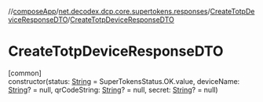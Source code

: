 //[composeApp](../../../index.md)/[net.decodex.dcp.core.supertokens.responses](../index.md)/[CreateTotpDeviceResponseDTO](index.md)/[CreateTotpDeviceResponseDTO](-create-totp-device-response-d-t-o.md)

# CreateTotpDeviceResponseDTO

[common]\
constructor(status: [String](https://kotlinlang.org/api/latest/jvm/stdlib/kotlin/-string/index.html) = SuperTokensStatus.OK.value, deviceName: [String](https://kotlinlang.org/api/latest/jvm/stdlib/kotlin/-string/index.html)? = null, qrCodeString: [String](https://kotlinlang.org/api/latest/jvm/stdlib/kotlin/-string/index.html)? = null, secret: [String](https://kotlinlang.org/api/latest/jvm/stdlib/kotlin/-string/index.html)? = null)
